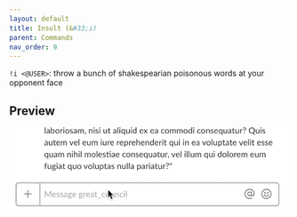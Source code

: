 ```yaml
---
layout: default
title: Insult (&#33;i) 
parent: Commands
nav_order: 9
---
```


`!i <@USER>`: throw a bunch of shakespearian poisonous words at your opponent face


## Preview 

![](/public/img/insult_preview.gif)
